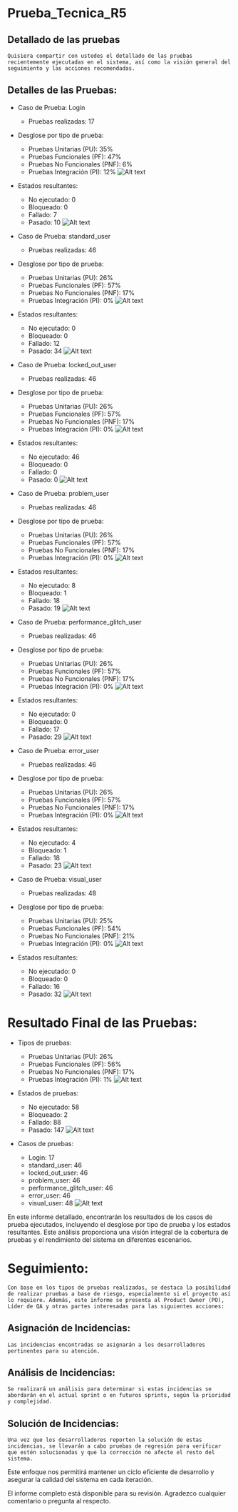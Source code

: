 # Prueba_Tecnica_R5

## Detallado de las pruebas

    Quisiera compartir con ustedes el detallado de las pruebas recientemente ejecutadas en el sistema, así como la visión general del seguimiento y las acciones recomendadas.

## Detalles de las Pruebas:

- Caso de Prueba: Login
    - Pruebas realizadas: 17
- Desglose por tipo de prueba:
    - Pruebas Unitarias (PU): 35%
    - Pruebas Funcionales (PF): 47%
    - Pruebas No Funcionales (PNF): 6%
    - Pruebas Integración (PI): 12%
![Alt text](Grafico-de-prueba/image.png)

- Estados resultantes:
    - No ejecutado: 0
    - Bloqueado: 0
    - Fallado: 7
    - Pasado: 10
![Alt text](Grafico-de-prueba/image-1.png)

- Caso de Prueba: standard_user
    - Pruebas realizadas: 46
- Desglose por tipo de prueba:
    - Pruebas Unitarias (PU): 26%
    - Pruebas Funcionales (PF): 57%
    - Pruebas No Funcionales (PNF): 17%
    - Pruebas Integración (PI): 0%
![Alt text](Grafico-de-prueba/image-2.png)

- Estados resultantes:
    - No ejecutado: 0
    - Bloqueado: 0
    - Fallado: 12
    - Pasado: 34
![Alt text](Grafico-de-prueba/image-3.png)

- Caso de Prueba: locked_out_user
    - Pruebas realizadas: 46
- Desglose por tipo de prueba:
    - Pruebas Unitarias (PU): 26%
    - Pruebas Funcionales (PF): 57%
    - Pruebas No Funcionales (PNF): 17%
    - Pruebas Integración (PI): 0%
![Alt text](Grafico-de-prueba/image-4.png)

- Estados resultantes:
    - No ejecutado: 46
    - Bloqueado: 0
    - Fallado: 0
    - Pasado: 0
![Alt text](Grafico-de-prueba/image-5.png)

- Caso de Prueba: problem_user
    - Pruebas realizadas: 46
- Desglose por tipo de prueba:
    - Pruebas Unitarias (PU): 26%
    - Pruebas Funcionales (PF): 57%
    - Pruebas No Funcionales (PNF): 17%
    - Pruebas Integración (PI): 0%
![Alt text](Grafico-de-prueba/image-6.png)

- Estados resultantes:
    - No ejecutado: 8
    - Bloqueado: 1
    - Fallado: 18
    - Pasado: 19
![Alt text](Grafico-de-prueba/image-7.png)

- Caso de Prueba: performance_glitch_user
    - Pruebas realizadas: 46
- Desglose por tipo de prueba:
    - Pruebas Unitarias (PU): 26%
    - Pruebas Funcionales (PF): 57%
    - Pruebas No Funcionales (PNF): 17%
    - Pruebas Integración (PI): 0%
![Alt text](Grafico-de-prueba/image-8.png)

- Estados resultantes:
    - No ejecutado: 0
    - Bloqueado: 0
    - Fallado: 17
    - Pasado: 29
![Alt text](Grafico-de-prueba/image-9.png)

- Caso de Prueba: error_user
    - Pruebas realizadas: 46
- Desglose por tipo de prueba:
    - Pruebas Unitarias (PU): 26%
    - Pruebas Funcionales (PF): 57%
    - Pruebas No Funcionales (PNF): 17%
    - Pruebas Integración (PI): 0%
![Alt text](Grafico-de-prueba/image-10.png)

- Estados resultantes:
    - No ejecutado: 4
    - Bloqueado: 1
    - Fallado: 18
    - Pasado: 23
![Alt text](Grafico-de-prueba/image-11.png)

- Caso de Prueba: visual_user
    - Pruebas realizadas: 48
- Desglose por tipo de prueba:
    - Pruebas Unitarias (PU): 25%
    - Pruebas Funcionales (PF): 54%
    - Pruebas No Funcionales (PNF): 21%
    - Pruebas Integración (PI): 0%
![Alt text](Grafico-de-prueba/image-12.png)

- Estados resultantes:
    - No ejecutado: 0
    - Bloqueado: 0
    - Fallado: 16
    - Pasado: 32
![Alt text](Grafico-de-prueba/image-13.png)

# Resultado Final de las Pruebas:

- Tipos de pruebas:
    - Pruebas Unitarias (PU): 26%
    - Pruebas Funcionales (PF): 56%
    - Pruebas No Funcionales (PNF): 17%
    - Pruebas Integración (PI): 1%
![Alt text](Grafico-de-prueba/image-14.png)

- Estados de pruebas:
    - No ejecutado: 58
    - Bloqueado: 2
    - Fallado: 88
    - Pasado: 147
![Alt text](Grafico-de-prueba/image-15.png)

- Casos de pruebas:
    - Login: 17
    - standard_user: 46
    - locked_out_user: 46
    - problem_user: 46
    - performance_glitch_user: 46
    - error_user: 46
    - visual_user: 48
![Alt text](Grafico-de-prueba/image-16.png)

En este informe detallado, encontrarán los resultados de los casos de prueba ejecutados, incluyendo el desglose por tipo de prueba y los estados resultantes. Este análisis proporciona una visión integral de la cobertura de pruebas y el rendimiento del sistema en diferentes escenarios.

# Seguimiento:
    Con base en los tipos de pruebas realizadas, se destaca la posibilidad de realizar pruebas a base de riesgo, especialmente si el proyecto así lo requiere. Además, este informe se presenta al Product Owner (PO), Líder de QA y otras partes interesadas para las siguientes acciones:

## Asignación de Incidencias:
    Las incidencias encontradas se asignarán a los desarrolladores pertinentes para su atención.
## Análisis de Incidencias:
    Se realizará un análisis para determinar si estas incidencias se abordarán en el actual sprint o en futuros sprints, según la prioridad y complejidad.
## Solución de Incidencias:
    Una vez que los desarrolladores reporten la solución de estas incidencias, se llevarán a cabo pruebas de regresión para verificar que estén solucionadas y que la corrección no afecte el resto del sistema.

Este enfoque nos permitirá mantener un ciclo eficiente de desarrollo y asegurar la calidad del sistema en cada iteración.

El informe completo está disponible para su revisión. Agradezco cualquier comentario o pregunta al respecto.
